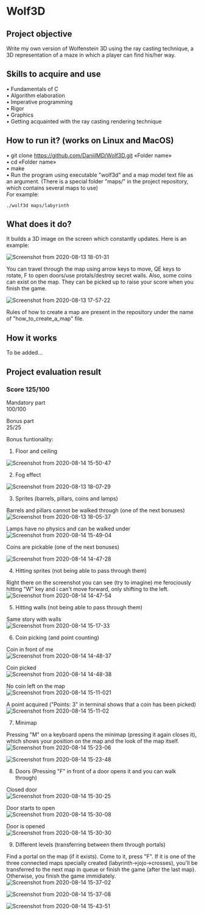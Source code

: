 # Wolf3D
## Project objective
  Write my own version of Wolfenstein 3D using the ray casting technique, a 3D representation of a maze in which a player can find his/her way.
## Skills to acquire and use
•	Fundamentals of C  
•	Algorithm elaboration  
•	Imperative programming  
•	Rigor  
•	Graphics  
•	Getting acquainted with the ray casting rendering technique
## How to run it? (works on Linux and MacOS)
•	git clone https://github.com/DaniilMD/Wolf3D.git «Folder name»  
•	cd «Folder name»  
•	make  
•	Run the program using executable "wolf3d" and a map model text file as an argument. (There is a special folder "maps/" in the project repository, which contains several maps to use)  
For example:  
```
./wolf3d maps/labyrinth
```
## What does it do?
It builds a 3D image on the screen which constantly updates. Here is an example:
  
![Screenshot from 2020-08-13 18-01-31](https://user-images.githubusercontent.com/48802453/90151211-25a73b80-dd8f-11ea-8a8e-959bb7da8743.png)
  
You can travel through the map using arrow keys to move, QE keys to rotate, F to open doors/use protals/destroy secret walls. Also, some coins can exist on the map. They can be picked up to raise your score when you finish the game.
  
![Screenshot from 2020-08-13 17-57-22](https://user-images.githubusercontent.com/48802453/90151014-ec6ecb80-dd8e-11ea-9395-620623e09cb4.png)
  
Rules of how to create a map are present in the repository under the name of "how_to_create_a_map" file.
## How it works
To be added...  
## Project evaluation result  
### Score 125/100  
Mandatory part  
100/100  
  
Bonus part  
25/25
  
Bonus funtionality:  
1) Floor and ceiling
  
![Screenshot from 2020-08-14 15-50-47](https://user-images.githubusercontent.com/48802453/90251248-1636f980-de46-11ea-9c1d-27514c924b30.png)
  
2) Fog effect
  
![Screenshot from 2020-08-13 18-07-29](https://user-images.githubusercontent.com/48802453/90246613-ac1a5680-de3d-11ea-9fdb-103ffb7fc125.png)
  
3) Sprites (barrels, pillars, coins and lamps)
  
Barrels and pillars cannot be walked through  (one of the next bonuses)
![Screenshot from 2020-08-13 18-05-37](https://user-images.githubusercontent.com/48802453/90246615-acb2ed00-de3d-11ea-98ce-79f61c846ebe.png)
  
Lamps have no physics and can be walked under    
![Screenshot from 2020-08-14 15-49-04](https://user-images.githubusercontent.com/48802453/90251247-1505cc80-de46-11ea-9a71-b80fe319d796.png)
  
Coins are pickable (one of the next bonuses)  
  
![Screenshot from 2020-08-14 14-47-28](https://user-images.githubusercontent.com/48802453/90247796-0b796600-de40-11ea-8c33-6526ef629991.png)
  
  
4) Hitting sprites (not being able to pass through them)
  
Right there on the screenshot you can see (try to imagine) me ferociously hitting "W" key and i can't move forward, only shifting to the left.  
![Screenshot from 2020-08-14 14-47-54](https://user-images.githubusercontent.com/48802453/90247876-2d72e880-de40-11ea-82eb-319df50d50e5.png)

  
5) Hitting walls (not being able to pass through them)  
  
Same story with walls  
![Screenshot from 2020-08-14 15-17-33](https://user-images.githubusercontent.com/48802453/90248461-68295080-de41-11ea-94fe-1dc347f0e485.png)
  
6) Coin picking (and point counting)
  
Coin in front of me  
![Screenshot from 2020-08-14 14-48-37](https://user-images.githubusercontent.com/48802453/90248079-a3774f80-de40-11ea-8eb5-ef8850bb76a7.png)
  
Coin picked  
![Screenshot from 2020-08-14 14-48-38](https://user-images.githubusercontent.com/48802453/90248082-a40fe600-de40-11ea-8e5d-beafeb8e040c.png)

No coin left on the map  
![Screenshot from 2020-08-14 15-11-021](https://user-images.githubusercontent.com/48802453/90248087-a6724000-de40-11ea-9625-934ba9265511.png)
  
A point acquired ("Points: 3" in terminal shows that a coin has been picked)
![Screenshot from 2020-08-14 15-11-02](https://user-images.githubusercontent.com/48802453/90248090-a83c0380-de40-11ea-834a-d671f19899b0.png)

7) Minimap
  
Pressing "M" on a keyboard opens the minimap (pressing it again closes it), which shows your position on the map and the look of the map itself.  
![Screenshot from 2020-08-14 15-23-06](https://user-images.githubusercontent.com/48802453/90249088-82aff980-de42-11ea-83b8-cab30df227b9.png)
  
![Screenshot from 2020-08-14 15-23-48](https://user-images.githubusercontent.com/48802453/90249092-85125380-de42-11ea-887d-c2a92c81239a.png)
  
8) Doors (Pressing "F" in front of a door opens it and you can walk through)  
  
Closed door  
![Screenshot from 2020-08-14 15-30-25](https://user-images.githubusercontent.com/48802453/90249547-5648ad00-de43-11ea-9ef1-12bac57ba52d.png)
  
Door starts to open  
![Screenshot from 2020-08-14 15-30-08](https://user-images.githubusercontent.com/48802453/90249550-5779da00-de43-11ea-94b1-bc2436b8ba14.png)
  
Door is opened  
![Screenshot from 2020-08-14 15-30-30](https://user-images.githubusercontent.com/48802453/90249553-58127080-de43-11ea-9682-1b2abbe7973f.png)

9) Different levels (transferring between them through portals)
  
Find a portal on the map (if it exists). Come to it, press "F". If it is one of the three connected maps specially created (labyrinth->jojo->crosses), you'll be transferred to the next map in queue or finish the game (after the last map). Otherwise, you finish the game immidiately.  
![Screenshot from 2020-08-14 15-37-02](https://user-images.githubusercontent.com/48802453/90250097-3b2a6d00-de44-11ea-8dab-76d5590e4587.png)
  
![Screenshot from 2020-08-14 15-37-08](https://user-images.githubusercontent.com/48802453/90250099-3bc30380-de44-11ea-9f50-4f52e0eba6e1.png)
  
![Screenshot from 2020-08-14 15-43-51](https://user-images.githubusercontent.com/48802453/90250693-21d5f080-de45-11ea-801e-7ab3b03f50e7.png)
